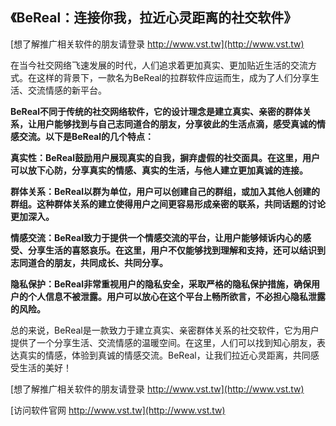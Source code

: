 ## **《BeReal：连接你我，拉近心灵距离的社交软件》**

[想了解推广相关软件的朋友请登录 http://www.vst.tw](http://www.vst.tw)

在当今社交网络飞速发展的时代，人们追求着更加真实、更加贴近生活的交流方式。在这样的背景下，一款名为BeReal的拉群软件应运而生，成为了人们分享生活、交流情感的新平台。

**BeReal不同于传统的社交网络软件，它的设计理念是建立真实、亲密的群体关系，让用户能够找到与自己志同道合的朋友，分享彼此的生活点滴，感受真诚的情感交流。以下是BeReal的几个特点：**

**真实性：BeReal鼓励用户展现真实的自我，摒弃虚假的社交面具。在这里，用户可以放下心防，分享真实的情感、真实的生活，与他人建立更加真诚的连接。**

**群体关系：BeReal以群为单位，用户可以创建自己的群组，或加入其他人创建的群组。这种群体关系的建立使得用户之间更容易形成亲密的联系，共同话题的讨论更加深入。**

**情感交流：BeReal致力于提供一个情感交流的平台，让用户能够倾诉内心的感受、分享生活的喜怒哀乐。在这里，用户不仅能够找到理解和支持，还可以结识到志同道合的朋友，共同成长、共同分享。**

**隐私保护：BeReal非常重视用户的隐私安全，采取严格的隐私保护措施，确保用户的个人信息不被泄露。用户可以放心在这个平台上畅所欲言，不必担心隐私泄露的风险。**

总的来说，BeReal是一款致力于建立真实、亲密群体关系的社交软件，它为用户提供了一个分享生活、交流情感的温暖空间。在这里，人们可以找到知心朋友，表达真实的情感，体验到真诚的情感交流。BeReal，让我们拉近心灵距离，共同感受生活的美好！

[想了解推广相关软件的朋友请登录 http://www.vst.tw](http://www.vst.tw)


[访问软件官网 http://www.vst.tw](http://www.vst.tw)

